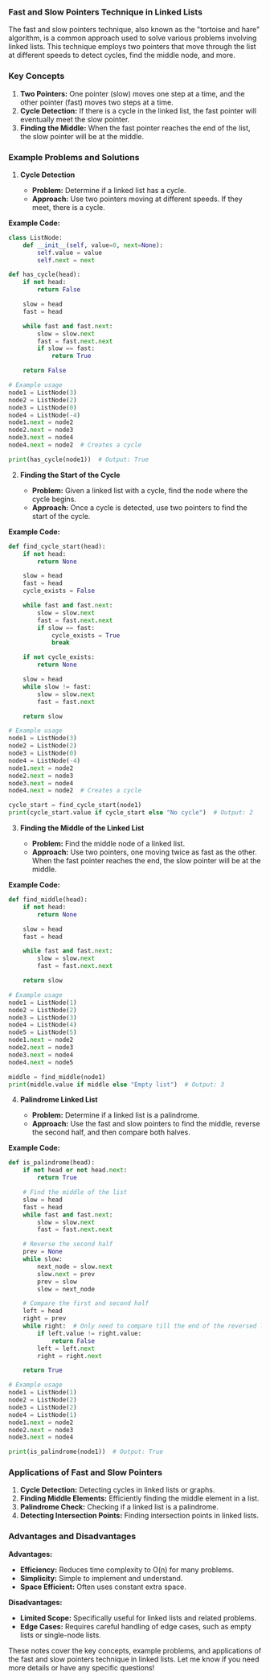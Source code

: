 ### Fast and Slow Pointers Technique in Linked Lists

The fast and slow pointers technique, also known as the "tortoise and hare" algorithm, is a common approach used to solve various problems involving linked lists. This technique employs two pointers that move through the list at different speeds to detect cycles, find the middle node, and more.

### Key Concepts

1. **Two Pointers:** One pointer (slow) moves one step at a time, and the other pointer (fast) moves two steps at a time.
2. **Cycle Detection:** If there is a cycle in the linked list, the fast pointer will eventually meet the slow pointer.
3. **Finding the Middle:** When the fast pointer reaches the end of the list, the slow pointer will be at the middle.

### Example Problems and Solutions

1. **Cycle Detection**

   - **Problem:** Determine if a linked list has a cycle.
   - **Approach:** Use two pointers moving at different speeds. If they meet, there is a cycle.

**Example Code:**
```python
class ListNode:
    def __init__(self, value=0, next=None):
        self.value = value
        self.next = next

def has_cycle(head):
    if not head:
        return False

    slow = head
    fast = head

    while fast and fast.next:
        slow = slow.next
        fast = fast.next.next
        if slow == fast:
            return True

    return False

# Example usage
node1 = ListNode(3)
node2 = ListNode(2)
node3 = ListNode(0)
node4 = ListNode(-4)
node1.next = node2
node2.next = node3
node3.next = node4
node4.next = node2  # Creates a cycle

print(has_cycle(node1))  # Output: True
```

2. **Finding the Start of the Cycle**

   - **Problem:** Given a linked list with a cycle, find the node where the cycle begins.
   - **Approach:** Once a cycle is detected, use two pointers to find the start of the cycle.

**Example Code:**
```python
def find_cycle_start(head):
    if not head:
        return None

    slow = head
    fast = head
    cycle_exists = False

    while fast and fast.next:
        slow = slow.next
        fast = fast.next.next
        if slow == fast:
            cycle_exists = True
            break

    if not cycle_exists:
        return None

    slow = head
    while slow != fast:
        slow = slow.next
        fast = fast.next

    return slow

# Example usage
node1 = ListNode(3)
node2 = ListNode(2)
node3 = ListNode(0)
node4 = ListNode(-4)
node1.next = node2
node2.next = node3
node3.next = node4
node4.next = node2  # Creates a cycle

cycle_start = find_cycle_start(node1)
print(cycle_start.value if cycle_start else "No cycle")  # Output: 2
```

3. **Finding the Middle of the Linked List**

   - **Problem:** Find the middle node of a linked list.
   - **Approach:** Use two pointers, one moving twice as fast as the other. When the fast pointer reaches the end, the slow pointer will be at the middle.

**Example Code:**
```python
def find_middle(head):
    if not head:
        return None

    slow = head
    fast = head

    while fast and fast.next:
        slow = slow.next
        fast = fast.next.next

    return slow

# Example usage
node1 = ListNode(1)
node2 = ListNode(2)
node3 = ListNode(3)
node4 = ListNode(4)
node5 = ListNode(5)
node1.next = node2
node2.next = node3
node3.next = node4
node4.next = node5

middle = find_middle(node1)
print(middle.value if middle else "Empty list")  # Output: 3
```

4. **Palindrome Linked List**

   - **Problem:** Determine if a linked list is a palindrome.
   - **Approach:** Use the fast and slow pointers to find the middle, reverse the second half, and then compare both halves.

**Example Code:**
```python
def is_palindrome(head):
    if not head or not head.next:
        return True

    # Find the middle of the list
    slow = head
    fast = head
    while fast and fast.next:
        slow = slow.next
        fast = fast.next.next

    # Reverse the second half
    prev = None
    while slow:
        next_node = slow.next
        slow.next = prev
        prev = slow
        slow = next_node

    # Compare the first and second half
    left = head
    right = prev
    while right:  # Only need to compare till the end of the reversed list
        if left.value != right.value:
            return False
        left = left.next
        right = right.next

    return True

# Example usage
node1 = ListNode(1)
node2 = ListNode(2)
node3 = ListNode(2)
node4 = ListNode(1)
node1.next = node2
node2.next = node3
node3.next = node4

print(is_palindrome(node1))  # Output: True
```

### Applications of Fast and Slow Pointers

1. **Cycle Detection:** Detecting cycles in linked lists or graphs.
2. **Finding Middle Elements:** Efficiently finding the middle element in a list.
3. **Palindrome Check:** Checking if a linked list is a palindrome.
4. **Detecting Intersection Points:** Finding intersection points in linked lists.

### Advantages and Disadvantages

**Advantages:**
- **Efficiency:** Reduces time complexity to O(n) for many problems.
- **Simplicity:** Simple to implement and understand.
- **Space Efficient:** Often uses constant extra space.

**Disadvantages:**
- **Limited Scope:** Specifically useful for linked lists and related problems.
- **Edge Cases:** Requires careful handling of edge cases, such as empty lists or single-node lists.

These notes cover the key concepts, example problems, and applications of the fast and slow pointers technique in linked lists. Let me know if you need more details or have any specific questions!